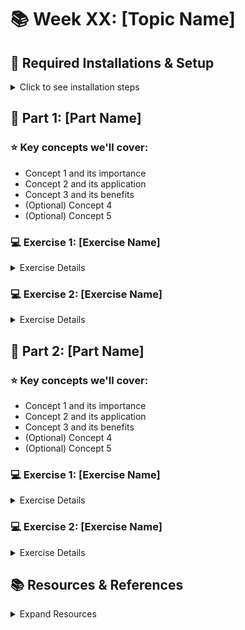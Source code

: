 # 📚 Week XX: [Topic Name]

## 🔧 Required Installations & Setup
<details>
<summary>Click to see installation steps</summary>

```bash
# Installation commands with versions
```
</details>

## 🎯 Part 1: [Part Name]
<!-- Brief description of what this part covers -->

### ⭐ Key concepts we'll cover:
- Concept 1 and its importance
- Concept 2 and its application
- Concept 3 and its benefits
- (Optional) Concept 4
- (Optional) Concept 5

### 💻 Exercise 1: [Exercise Name]
<details>
<summary>Exercise Details</summary>

<!-- Clear description of what needs to be done -->
</details>

### 💻 Exercise 2: [Exercise Name]
<details>
<summary>Exercise Details</summary>

<!-- Clear description of what needs to be done -->
</details>

## 🎯 Part 2: [Part Name]
<!-- Brief description of what this part covers -->

### ⭐ Key concepts we'll cover:
- Concept 1 and its importance
- Concept 2 and its application
- Concept 3 and its benefits
- (Optional) Concept 4
- (Optional) Concept 5

### 💻 Exercise 1: [Exercise Name]
<details>
<summary>Exercise Details</summary>

<!-- Clear description of what needs to be done -->
</details>

### 💻 Exercise 2: [Exercise Name]
<details>
<summary>Exercise Details</summary>

<!-- Clear description of what needs to be done -->
</details>

## 📚 Resources & References
<details>
<summary>Expand Resources</summary>

- [Resource Name](url)
- [Documentation](url) 
</details>

<!-- 
Emoji Reference:
📚 - Main sections and resources
🔧 - Setup and installation
🎯 - Parts and major sections
⭐ - Key concepts
💻 - Exercises
--> 